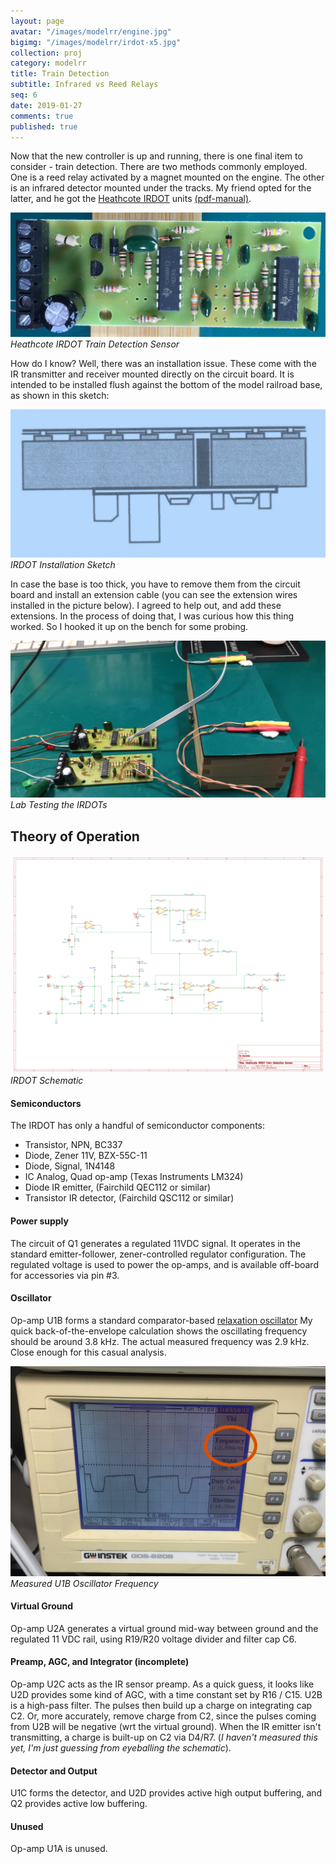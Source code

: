 ```yaml
---
layout: page
avatar: "/images/modelrr/engine.jpg"
bigimg: "/images/modelrr/irdot-x5.jpg"
collection: proj
category: modelrr
title: Train Detection
subtitle: Infrared vs Reed Relays
seq: 6
date: 2019-01-27
comments: true
published: true
---
```


Now that the new controller is up and running, there is one final item
to consider - train detection.  There are two methods commonly employed.
One is a reed relay activated by a magnet mounted on the engine.  The other
is an infrared detector mounted under the tracks.  My friend opted for 
the latter, and he got the [Heathcote IRDOT](https://heathcote-electronics.co.uk/irdot1.html)
units [(pdf-manual)](/pdfs/modelrr/irdot-manual.pdf).

![heathcote-irdot-pwa](/images/modelrr/irdot-top.jpg)
*Heathcote IRDOT Train Detection Sensor*

How do I know? Well, there was an installation issue.  These come with 
the IR transmitter and receiver mounted directly on the circuit board.
It is intended to be installed flush against the bottom of the model
railroad base, as shown in this sketch:

![irdot-installation-sketch](/images/modelrr/irdot-installation-diagram.png)
*IRDOT Installation Sketch*

In case the base is too thick, you have to remove them from the circuit
board and install an extension cable (you can see the extension wires
installed in the picture below). I agreed to help out, and add these extensions.
In the process of doing that, I was curious how this thing worked. 
So I hooked it up on the bench for some probing.

![irdot-testing](/images/modelrr/irdot-testing.jpg)
*Lab Testing the IRDOTs*


## Theory of Operation

![irdot-schematic](/images/modelrr/irdot-sch.png)
*IRDOT Schematic*

#### Semiconductors

The IRDOT has only a handful of semiconductor components:

  * Transistor, NPN, BC337
  * Diode, Zener 11V, BZX-55C-11
  * Diode, Signal, 1N4148
  * IC Analog, Quad op-amp (Texas Instruments LM324)
  * Diode IR emitter, (Fairchild QEC112 or similar)
  * Transistor IR detector, (Fairchild QSC112 or similar)

#### Power supply

The circuit of Q1 generates a regulated 11VDC signal. It operates in the standard
emitter-follower, zener-controlled regulator configuration.  The regulated voltage
is used to power the op-amps, and is available off-board for accessories via pin #3.

#### Oscillator 

Op-amp U1B forms a standard comparator-based 
[relaxation oscillator](https://en.wikipedia.org/wiki/Relaxation_oscillator#Comparator–based_electronic_relaxation_oscillator)
My quick back-of-the-envelope calculation shows the oscillating frequency should be around
3.8 kHz.  The actual measured frequency was 2.9 kHz.  Close enough for this casual analysis.

![irdot-oscillator](/images/modelrr/irdot-oscillator-freq.jpg)
*Measured U1B Oscillator Frequency*

#### Virtual Ground

Op-amp U2A generates a virtual ground mid-way between ground and the regulated 11 VDC rail,
using R19/R20 voltage divider and filter cap C6.


#### Preamp, AGC, and Integrator (incomplete)

Op-amp U2C acts as the IR sensor preamp. 
As a quick guess, it looks like U2D provides some kind of AGC, with a 
time constant set by R16 / C15.
U2B is a high-pass filter.
The pulses then build up a charge on integrating cap C2.
Or, more accurately, remove charge from C2, since the pulses coming from U2B
will be negative (wrt the virtual ground).
When the IR emitter isn't transmitting, a charge is built-up on C2 via D4/R7.
(*I haven't measured this yet, I'm just guessing from eyeballing the schematic*).

#### Detector and Output

U1C forms the detector, and U2D provides active high output buffering,
and Q2 provides active low buffering.

#### Unused

Op-amp U1A is unused.





